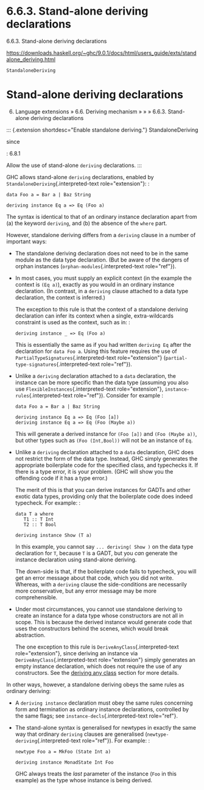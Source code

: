# 6.6.3. Stand-alone deriving declarations

6.6.3. Stand-alone deriving declarations

https://downloads.haskell.org/~ghc/9.0.1/docs/html/users_guide/exts/standalone_deriving.html

`StandaloneDeriving`


# Stand-alone deriving declarations

6. Language extensions
» 6.6. Deriving mechanism »
» » 6.6.3. Stand-alone deriving declarations

::: {.extension shortdesc="Enable standalone deriving."}
StandaloneDeriving

since

:   6.8.1

Allow the use of stand-alone `deriving` declarations.
:::

GHC allows stand-alone `deriving` declarations, enabled by
`StandaloneDeriving`{.interpreted-text role="extension"}: :

    data Foo a = Bar a | Baz String

    deriving instance Eq a => Eq (Foo a)

The syntax is identical to that of an ordinary instance declaration
apart from (a) the keyword `deriving`, and (b) the absence of the
`where` part.

However, standalone deriving differs from a `deriving` clause in a
number of important ways:

-   The standalone deriving declaration does not need to be in the same
    module as the data type declaration. (But be aware of the dangers of
    orphan instances (`orphan-modules`{.interpreted-text role="ref"}).
-   In most cases, you must supply an explicit context (in the example
    the context is `(Eq a)`), exactly as you would in an ordinary
    instance declaration. (In contrast, in a `deriving` clause attached
    to a data type declaration, the context is inferred.)

    The exception to this rule is that the context of a standalone
    deriving declaration can infer its context when a single,
    extra-wildcards constraint is used as the context, such as in: :

        deriving instance _ => Eq (Foo a)

    This is essentially the same as if you had written `deriving Eq`
    after the declaration for `data Foo a`. Using this feature requires
    the use of `PartialTypeSignatures`{.interpreted-text
    role="extension"} (`partial-type-signatures`{.interpreted-text
    role="ref"}).

-   Unlike a `deriving` declaration attached to a `data` declaration,
    the instance can be more specific than the data type (assuming you
    also use `FlexibleInstances`{.interpreted-text role="extension"},
    `instance-rules`{.interpreted-text role="ref"}). Consider for
    example :

        data Foo a = Bar a | Baz String

        deriving instance Eq a => Eq (Foo [a])
        deriving instance Eq a => Eq (Foo (Maybe a))

    This will generate a derived instance for `(Foo [a])` and
    `(Foo (Maybe a))`, but other types such as `(Foo (Int,Bool))` will
    not be an instance of `Eq`.

-   Unlike a `deriving` declaration attached to a `data` declaration,
    GHC does not restrict the form of the data type. Instead, GHC simply
    generates the appropriate boilerplate code for the specified class,
    and typechecks it. If there is a type error, it is your problem.
    (GHC will show you the offending code if it has a type error.)

    The merit of this is that you can derive instances for GADTs and
    other exotic data types, providing only that the boilerplate code
    does indeed typecheck. For example: :

        data T a where
           T1 :: T Int
           T2 :: T Bool

        deriving instance Show (T a)

    In this example, you cannot say `... deriving( Show )` on the data
    type declaration for `T`, because `T` is a GADT, but you *can*
    generate the instance declaration using stand-alone deriving.

    The down-side is that, if the boilerplate code fails to typecheck,
    you will get an error message about that code, which you did not
    write. Whereas, with a `deriving` clause the side-conditions are
    necessarily more conservative, but any error message may be more
    comprehensible.

-   Under most circumstances, you cannot use standalone deriving to
    create an instance for a data type whose constructors are not all in
    scope. This is because the derived instance would generate code that
    uses the constructors behind the scenes, which would break
    abstraction.

    The one exception to this rule is `DeriveAnyClass`{.interpreted-text
    role="extension"}, since deriving an instance via
    `DeriveAnyClass`{.interpreted-text role="extension"} simply
    generates an empty instance declaration, which does not require the
    use of any constructors. See the [deriving any
    class](#derive-any-class) section for more details.

In other ways, however, a standalone deriving obeys the same rules as
ordinary deriving:

-   A `deriving instance` declaration must obey the same rules
    concerning form and termination as ordinary instance declarations,
    controlled by the same flags; see `instance-decls`{.interpreted-text
    role="ref"}.
-   The stand-alone syntax is generalised for newtypes in exactly the
    same way that ordinary `deriving` clauses are generalised
    (`newtype-deriving`{.interpreted-text role="ref"}). For example: :

        newtype Foo a = MkFoo (State Int a)

        deriving instance MonadState Int Foo

    GHC always treats the *last* parameter of the instance (`Foo` in
    this example) as the type whose instance is being derived.
